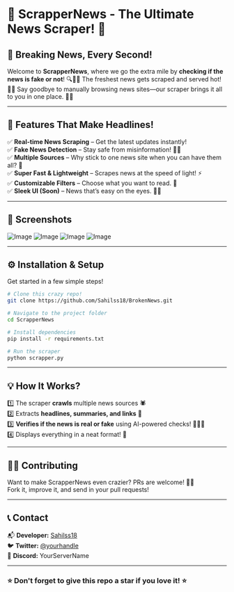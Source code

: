 # 📰 ScrapperNews - The Ultimate News Scraper! 🚀

## 📢 Breaking News, Every Second!  
Welcome to **ScrapperNews**, where we go the extra mile by **checking if the news is fake or not**! 🔍🕵️‍♂️
The freshest news gets scraped and served hot! 🍕🔥 
Say goodbye to manually browsing news sites—our scraper brings it all to you in one place. 🤖💡

---

## 🌟 Features That Make Headlines!
✅ **Real-time News Scraping** – Get the latest updates instantly!  
✅ **Fake News Detection** – Stay safe from misinformation! 🛑📰  
✅ **Multiple Sources** – Why stick to one news site when you can have them all? 📡  
✅ **Super Fast & Lightweight** – Scrapes news at the speed of light! ⚡  
✅ **Customizable Filters** – Choose what you want to read. 🎯  
✅ **Sleek UI (Soon)** – News that’s easy on the eyes. 👀✨  

---

## 📸 Screenshots

![Image](https://github.com/user-attachments/assets/26290d4c-e34f-4596-964b-191b711cefa8)
![Image](https://github.com/user-attachments/assets/c112a540-83a8-4c2e-a59c-d61b7d308a45)
![Image](https://github.com/user-attachments/assets/a2d37ffb-264b-408d-b2b0-0505dceef27c)
![Image](https://github.com/user-attachments/assets/3b8fc04d-96f2-47c1-ba4b-74c7cd188c44) 

---

## ⚙️ Installation & Setup
Get started in a few simple steps!  
```sh
# Clone this crazy repo!
git clone https://github.com/Sahilss18/BrokenNews.git

# Navigate to the project folder
cd ScrapperNews

# Install dependencies
pip install -r requirements.txt

# Run the scraper
python scrapper.py
```
---

## 💡 How It Works?
1️⃣ The scraper **crawls** multiple news sources 🕷️  
2️⃣ Extracts **headlines, summaries, and links** 📜  
3️⃣ **Verifies if the news is real or fake** using AI-powered checks! 🤖✅❌  
4️⃣ Displays everything in a neat format! 🎉  

---

## 👨‍💻 Contributing
Want to make ScrapperNews even crazier? PRs are welcome! 🎩✨  
Fork it, improve it, and send in your pull requests!  

---

## 📞 Contact
📬 **Developer:** [Sahilss18](https://github.com/Sahilss18)  
🐦 **Twitter:** [@yourhandle](https://twitter.com/)  
💬 **Discord:** YourServerName  

---

### ⭐ Don't forget to give this repo a star if you love it! ⭐
